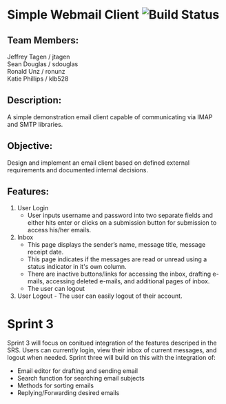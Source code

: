 #     Simple Webmail Client ![Build Status](https://app.travis-ci.com/Intro-to-SE-Lab-Fall-21-Section-2/Group7.svg?branch=master)

## Team Members: 
Jeffrey Tagen / jtagen <br />
Sean Douglas / sdouglas <br />
Ronald Unz / ronunz <br />
Katie Phillips / klb528 <br />


## Description: 

A simple demonstration email client capable of communicating via IMAP and SMTP libraries. <br />



## Objective: 
Design and implement an email client based on defined external requirements and documented internal decisions. <br />


## Features: 
1. User Login
   - User inputs username and password into two separate fields and either hits enter or clicks on a submission button for submission to access his/her emails. 
2. Inbox
   - This page displays the sender’s name, message title, message receipt date. 
   - This page indicates if the messages are read or unread using a status indicator in it's own column. 
   - There are inactive buttons/links for accessing the inbox, drafting e-mails, accessing deleted e-mails, and additional pages of inbox.
   - The user can logout
3. User Logout - The user can easily logout of their account. 

# Sprint 3
Sprint 3 will focus on conitued integration of the features descriped in the SRS. Users can currently login, view their inbox of current messages, and logout when needed. Sprint three will build on this with the integration of:
* Email editor for drafting and sending email
* Search function for searching email subjects
* Methods for sorting emails
* Replying/Forwarding desired emails
